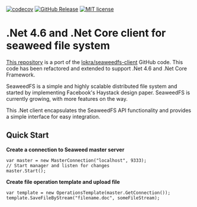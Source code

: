 [![codecov](https://codecov.io/gh/TheCageMan/seaweedfs-client/branch/master/graph/badge.svg)](https://codecov.io/gh/TheCageMan/seaweedfs-client)
[![GitHub Release](http://img.shields.io/badge/Release-1.0.0.RELEASE-brightgreen.svg)](https://github.com/TheCageMan/seaweedfs-client-dotnet-core/releases/tag/1.0.0.RELEASE)
[![MIT license](http://img.shields.io/badge/license-MIT-blue.svg)](http://opensource.org/licenses/MIT)

# .Net 4.6 and .Net Core client for seaweed file system 
[This repository](https://github.com/TheCageMan/seaweedfs-client) is a port of the [lokra/seaweedfs-client](https://github.com/lokra/seaweedfs-client) GitHub code. This code has been refactored and extended to support .Net 4.6 and .Net Core Framework.

SeaweedFS is a simple and highly scalable distributed file system and started by implementing Facebook's Haystack design paper. SeaweedFS is currently growing, with more features on the way.

This .Net client encapsulates the SeaweedFS API functionality and provides a simple interface for easy integration.

## Quick Start

**Create a connection to Seaweed master server**
```shell
var master = new MasterConnection("localhost", 9333);
// Start manager and listen for changes
master.Start();
```

**Create file operation template and upload file**
```shell
var template = new OperationsTemplate(master.GetConnection());
template.SaveFileByStream("filename.doc", someFileStream);
```
